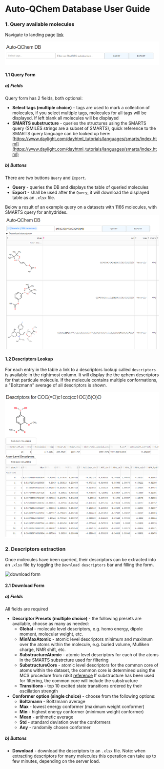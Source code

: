 # Auto-QChem Database User Guide

### 1. Query available molecules

Navigate to landing page [link](http://128.112.127.147)

![landing page](images/landing_page.png)

#### 1.1 Query Form

##### a) Fields
Query form has 2 fields, both optional:
* __Select tags (multiple choice)__ - tags are used to mark a collection of molecules,
if you select multiple tags, molecules for all tags will be displayed. If left blank
all molecules will be displayed
* __SMARTS substructure__ - queries the structures using the SMARTS query (SMILES strings
are a subset of SMARTS), quick reference to the SMARTS query language can be looked up 
here: [https://www.daylight.com/dayhtml_tutorials/languages/smarts/index.html](https://www.daylight.com/dayhtml_tutorials/languages/smarts/index.html) 

##### b) Buttons
There are two buttons ```Query``` and ```Export```.
 * __Query__ - queries the DB and displays the table of queried molecules
 * __Export__ - shall be used after the ```Query```, it will download the displayed 
 table as an ```.xlsx``` file.
 
 Below a result of an example query on a datasets with 1166 molecules, with SMARTS query for anhydrides.
 ![query result](images/query_result.png)
 
 
 #### 1.2 Descriptors Lookup
 
 For each entry in the table a link to a descriptors lookup called ```descriptors``` is available in the rightmost 
 column. It will display the the qchem descriptors for that particule molecule. If the molecule contains multiple
 conformations, a "Boltzmann" average of all descriptors is shown.
 
 ![descriptors lookup](images/descriptors_lookup.png)
 
 ### 2. Descriptors extraction
 
 Once molecules have been queried, their descriptors can be extracted into an ```.xlsx``` file by toggling the
 ```Download descriptors``` bar and filling the form.
 
 ![download form](images/download_form.png)
 
 #### 2.1 Download Form

##### a) Fields
All fields are required

* __Descriptor Presets (multiple choice)__ - the following presets are available, choose as many as needed:
    * __Global__ - molecule level descriptors, e.g. homo energy, dipole moment, molecular weight, etc.
    * __MinMaxAtomic__ - atomic level descriptors minimum and maximum over the atoms within the molecule, e.g. 
    buried volume, Mulliken charge, NMR shift, etc.
    * __SubstructureAtomic__ - atomic level descriptors for each of the atoms in the SMARTS substrcture used for
     filtering
    * __SubstructureCore__ - atomic level descriptors for the common core of atoms within the dataset, the common
    core is determined using the MCS procedure from rdkit 
    [reference](https://www.rdkit.org/docs/source/rdkit.Chem.MCS.html)
    If substructure has been used for filtering, the common core will include the substructure
    * __Transitions__ - top 10 excited state transitions ordered by their oscillation strength
* __Conformer option (single choice)__ - choose from the following options:
    * __Boltzmann__ - Boltzmann average
    * __Max__ - lowest energy conformer (maximum weight conformer)
    * __Min__ - highest energy conformer (minimum weight conformer)
    * __Mean__ - arithmetic average
    * __Std__ - standard deviation over the conformers
    * __Any__ - randomily chosen conformer

##### b) Buttons
    
* __Download__ - download the descriptors to an ```.xlsx``` file. Note: when extracting descriptors for many molecules
this operation can take up to few minutes, depending on the server load.
     
